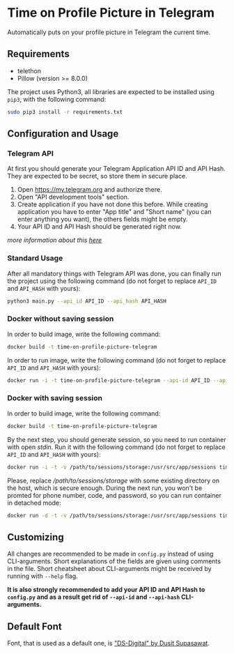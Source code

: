 # Time on Profile Picture in Telegram
Automatically puts on your profile picture in Telegram the current time.

## Requirements
* telethon
* Pillow (version >= 8.0.0)

The project uses Python3, all libraries are expected to be installed using `pip3`, with the following command:
```bash
sudo pip3 install -r requirements.txt
```
## Configuration and Usage

### Telegram API
At first you should generate your Telegram Application API ID and API Hash. They are expected to be secret, so store them in secure place. 
1. Open https://my.telegram.org and authorize there.
2. Open "API development tools" section.
3. Create application if you have not done this before. While creating application you have to enter "App title" and "Short name" (you can enter anything you want), the others fields might be empty.
4. Your API ID and API Hash should be generated right now.

_more information about this [here](https://core.telegram.org/api/obtaining_api_id)_

### Standard Usage
After all mandatory things with Telegram API was done, you can finally run the project using the following command (do not forget to replace `API_ID` and `API_HASH` with yours):
```bash
python3 main.py --api_id API_ID --api_hash API_HASH
```

### Docker without saving session
In order to build image, write the following command:
```bash
docker build -t time-on-profile-picture-telegram
```
In order to run image, write the following command (do not forget to replace `API_ID` and `API_HASH` with yours):
```bash
docker run -i -t time-on-profile-picture-telegram --api-id API_ID --api-hash API_HASH
```

### Docker with saving session 
In order to build image, write the following command:
```bash
docker build -t time-on-profile-picture-telegram
```
By the next step, you should generate session, so you need to run container with open _stdin_. Run it with the following command (do not forget to replace `API_ID` and `API_HASH` with yours):
```bash
docker run -i -t -v /path/to/sessions/storage:/usr/src/app/sessions time-on-profile-picture-telegram --api-id API_ID --api-hash API_HASH
```
Please, replace _/path/to/sessions/storage_ with some existing directory on the host, which is secure enough. During the next run, you won't be promted for phone number, code, and password, so you can run container in detached mode:
```bash
docker run -d -t -v /path/to/sessions/storage:/usr/src/app/sessions time-on-profile-picture-telegram --api-id API_ID --api-hash API_HASH
```

## Customizing
All changes are recommended to be made in `config.py` instead of using CLI-arguments. Short explanations of the fields are given using comments in the file. Short cheatsheet about CLI-arguments might be received by running with `--help` flag. 

**It is also strongly recommended to add your API ID and API Hash to `config.py` and as a result get rid of `--api-id` and `--api-hash` CLI-arguments.**

## Default Font
Font, that is used as a default one, is ["DS-Digital" by Dusit Supasawat](https://www.dafont.com/ds-digital.font).
